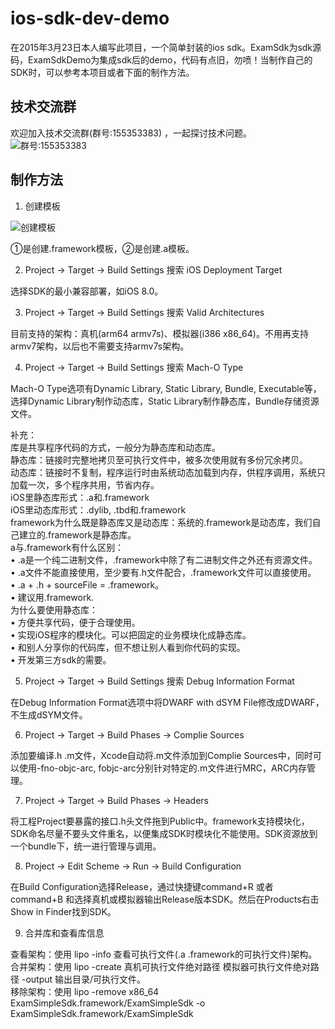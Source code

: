 # ios-sdk-dev-demo

在2015年3月23日本人编写此项目，一个简单封装的ios sdk。ExamSdk为sdk源码，ExamSdkDemo为集成sdk后的demo，代码有点旧，勿喷！当制作自己的SDK时，可以参考本项目或者下面的制作方法。

## 技术交流群

欢迎加入技术交流群(群号:155353383) ，一起探讨技术问题。<br>
![群号:155353383](https://github.com/dgynfi/ios-sdk-dev-demo/raw/master/images/qq155353383.jpg)

## 制作方法

1. 创建模板

![创建模板](https://github.com/dgynfi/ios-sdk-dev-demo/raw/master/images/lib-create.png)

①是创建.framework模板，②是创建.a模板。

2. Project -> Target -> Build Settings 搜索 iOS Deployment Target

选择SDK的最小兼容部署，如iOS 8.0。

3. Project -> Target -> Build Settings 搜索 Valid Architectures

目前支持的架构：真机(arm64 armv7s)、模拟器(i386 x86_64)。不用再支持armv7架构，以后也不需要支持armv7s架构。

4. Project -> Target -> Build Settings 搜索 Mach-O Type

Mach-O Type选项有Dynamic Library, Static Library, Bundle, Executable等，选择Dynamic Library制作动态库，Static Library制作静态库，Bundle存储资源文件。

补充：<br>
库是共享程序代码的方式，一般分为静态库和动态库。<br>
静态库：链接时完整地拷贝至可执行文件中，被多次使用就有多份冗余拷贝。<br>
动态库：链接时不复制，程序运行时由系统动态加载到内存，供程序调用，系统只加载一次，多个程序共用，节省内存。 <br>
iOS里静态库形式：.a和.framework <br>
iOS里动态库形式：.dylib, .tbd和.framework <br>
framework为什么既是静态库又是动态库：系统的.framework是动态库，我们自己建立的.framework是静态库。<br>
a与.framework有什么区别： <br>
•    .a是一个纯二进制文件，.framework中除了有二进制文件之外还有资源文件。<br>
•    .a文件不能直接使用，至少要有.h文件配合，.framework文件可以直接使用。<br>
•    .a + .h + sourceFile = .framework。<br>
•    建议用.framework. <br>
为什么要使用静态库： <br>
•    方便共享代码，便于合理使用。<br>
•    实现iOS程序的模块化。可以把固定的业务模块化成静态库。<br>
•    和别人分享你的代码库，但不想让别人看到你代码的实现。 <br>
•    开发第三方sdk的需要。 <br>

5. Project -> Target -> Build Settings 搜索 Debug Information Format

在Debug Information Format选项中将DWARF with dSYM File修改成DWARF，不生成dSYM文件。

6. Project -> Target -> Build Phases -> Complie Sources

添加要编译.h .m文件，Xcode自动将.m文件添加到Complie Sources中，同时可以使用-fno-objc-arc, fobjc-arc分别针对特定的.m文件进行MRC，ARC内存管理。

7. Project -> Target -> Build Phases -> Headers

将工程Project要暴露的接口.h头文件拖到Public中。framework支持模块化，SDK命名尽量不要头文件重名，以便集成SDK时模块化不能使用。SDK资源放到一个bundle下，统一进行管理与调用。

8. Project -> Edit Scheme -> Run -> Build Configuration

在Build Configuration选择Release，通过快捷键command+R 或者 command+B 和选择真机或模拟器输出Release版本SDK。然后在Products右击Show in Finder找到SDK。

9. 合并库和查看库信息

查看架构：使用 lipo -info 查看可执行文件(.a  .framework的可执行文件)架构。<br>
合并架构：使用 lipo -create 真机可执行文件绝对路径 模拟器可执行文件绝对路径 -output 输出目录/可执行文件。<br>
移除架构：使用 lipo -remove x86_64 ExamSimpleSdk.framework/ExamSimpleSdk -o ExamSimpleSdk.framework/ExamSimpleSdk
